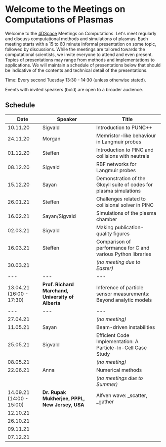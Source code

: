 # Welcome to the Meetings on Computations of Plasmas

Welcome to the
[4DSpace](https://www.mn.uio.no/fysikk/english/research/projects/4dspace/)
Meetings on Computations. Let's meet regularly and discuss computational
methods and simulations of plasmas. Each meeting starts with a 15 to 60 minute
informal presentation on some topic, followed by discussions. While the
meetings are tailored towards the computational scientists, we invite everyone
to attend and even present. Topics of presentations may range from methods and
implementations to applications. We will maintain a schedule of presentations
below that should be indicative of the contents and technical detail of the
presentations.

Time: Every second Tuesday 13:30 - 14:30 (unless otherwise stated).

Events with invited speakers (bold) are open to a broader audience.

## Schedule

Date     | Speaker       | Title
---      | ---           | ---
10.11.20 | Sigvald       | Introduction to PUNC++
24.11.20 | Morgan        | Memristor-like behaviour in Langmuir probes
01.12.20 | Steffen       | Introduction to PINC and collisions with neutrals
08.12.20 | Sigvald       | RBF networks for Langmuir probes | [slides](protected/201208-Sigvald-RBFNetworksForLangmuirProbes.pdf.7z)
15.12.20 | Sayan         | Demonstration of the Gkeyll suite of codes for plasma simulations
26.01.21 | Steffen       | Challenges related to collisional solver in PINC
16.02.21 | Sayan/Sigvald | Simulations of the plasma chamber
02.03.21 | Sigvald       | Making publication-quality figures | [slides](protected/210302-Sigvald-MakingPublicationQualityFigures.tar.gz.7z)
16.03.21 | Steffen       | Comparison of performance for C and various Python libraries
30.03.21 |               | *(no meeting due to Easter)*
---      | ---           | ---
13.04.21 (16:00 - 17:30) | **Prof. Richard Marchand, University of Alberta** | Inference of particle sensor measurements: Beyond analytic models
---      | ---           | ---
27.04.21 |               | *(no meeting)*
11.05.21 | Sayan         | Beam-driven instabilities
25.05.21 | Sigvald       | Efficient Code Implementation: A Particle-In-Cell Case Study | [slides](protected/210525-Sigvald-EfficientCodeImplementation.pdf.7z) [video](protected/210525-Sigvald-Video.html) [code](https://github.com/sigvaldm/minipic)
08.05.21 |               | *(no meeting)*
22.06.21 | Anna          | Numerical methods
         |               | *(no meetings due to Summer)*
14.09.21 (14:00 - 15:00) | **Dr. Rupak Mukherjee, PPPL, New Jersey, USA** | Alfven wave: _scatter, _gather
12.10.21 |               |
26.10.21 |               |
09.11.21 |               |
07.12.21 |               |
